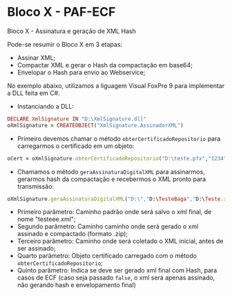 # Bloco X - PAF-ECF
Bloco X - Assinatura e geração de XML Hash

Pode-se resumir o Bloco X em 3 etapas:

* Assinar XML;
* Compactar XML e gerar o Hash da compactação em base64;
* Envelopar o Hash para envio ao Webservice;

No exemplo abaixo, utilizamos a liguagem Visual FoxPro 9 para implementar a DLL feita em C#.

* Instanciando a DLL:
```ruby
DECLARE XmlSignature IN "D:\XmlSignature.dll"
oXmlSignature = CREATEOBJECT("XmlSignature.AssinadorXML")
```

* Primeiro devemos chamar o método `obterCertificadoRepositorio` para carregarmos o certificado em um objeto:
```ruby
oCert = oXmlSignature.obterCertificadoRepositorio("D:\teste.pfx","1234")
```

* Chamamos o método `geraAssinaturaDigitalXML` para assinarmos, gerarmos hash da compactação e recebermos o XML pronto para transmissão:
```ruby
oXmlSignature.geraAssinaturaDigitalXML("D:\","D:\TesteBaga","D:\Teste.xml",oCert,.t.)
```
  * Primeiro parâmetro: Caminho padrão onde será salvo o xml final, de nome "testeee.xml";
  * Segundo parâmetro:  Caminho caminho onde será gerado o xml assinado e compactado (formato .zip);
  * Terceiro parâmetro: Caminho onde será coletado o XML inicial, antes de ser assinado;
  * Quarto parâmetro:   Objeto certificado carregado com o método `obterCertificadoRepositorio`;
  * Quinto parâmetro:   Indica se deve ser gerado xml final com Hash, para casos de ECF (caso seja passado `false`, o xml será apenas assinado, não gerando hash e envelopamento final)
    


